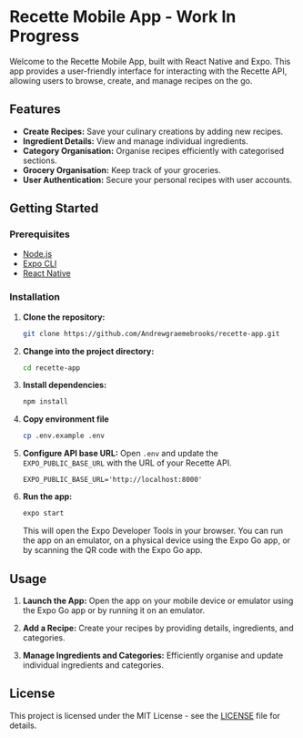 # Recette Mobile App - Work In Progress

Welcome to the Recette Mobile App, built with React Native and Expo. This app provides a user-friendly interface for interacting with the Recette API, allowing users to browse, create, and manage recipes on the go.

## Features

- **Create Recipes:** Save your culinary creations by adding new recipes.
- **Ingredient Details:** View and manage individual ingredients.
- **Category Organisation:** Organise recipes efficiently with categorised sections.
- **Grocery Organisation:** Keep track of your groceries.
- **User Authentication:** Secure your personal recipes with user accounts.

## Getting Started

### Prerequisites

- [Node.js](https://nodejs.org/)
- [Expo CLI](https://docs.expo.dev/get-started/installation/)
- [React Native](https://reactnative.dev/)

### Installation

1. **Clone the repository:**
   ```bash
   git clone https://github.com/Andrewgraemebrooks/recette-app.git
   ```

2. **Change into the project directory:**
   ```bash
   cd recette-app
   ```

3. **Install dependencies:**
   ```bash
   npm install
   ```

4. **Copy environment file**
   ```bash
   cp .env.example .env
   ```
5. **Configure API base URL:**
   Open `.env` and update the `EXPO_PUBLIC_BASE_URL` with the URL of your Recette API.
   ```
   EXPO_PUBLIC_BASE_URL='http://localhost:8000'
   ```

6. **Run the app:**
   ```bash
   expo start
   ```

   This will open the Expo Developer Tools in your browser. You can run the app on an emulator, on a physical device using the Expo Go app, or by scanning the QR code with the Expo Go app.

## Usage

1. **Launch the App:**
   Open the app on your mobile device or emulator using the Expo Go app or by running it on an emulator.

2. **Add a Recipe:**
   Create your recipes by providing details, ingredients, and categories.

3. **Manage Ingredients and Categories:**
   Efficiently organise and update individual ingredients and categories.

## License

This project is licensed under the MIT License - see the [LICENSE](LICENSE) file for details.